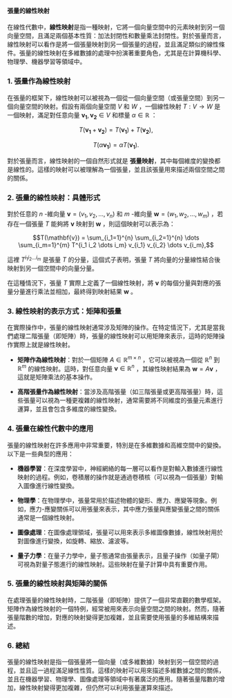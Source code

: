#### 張量的線性映射

在線性代數中，**線性映射**是指一種映射，它將一個向量空間中的元素映射到另一個向量空間，且滿足兩個基本性質：加法封閉性和數量乘法封閉性。對於張量而言，線性映射可以看作是將一個張量映射到另一個張量的過程，並且滿足類似的線性條件。張量的線性映射在多維數據的處理中扮演著重要角色，尤其是在計算機科學、物理學、機器學習等領域中。

### 1. **張量作為線性映射**

在張量的框架下，線性映射可以被視為一個從一個向量空間（或張量空間）到另一個向量空間的映射。假設有兩個向量空間  $`V`$  和  $`W`$ ，一個線性映射  $`T: V \to W`$  是一個映射，滿足對任意向量  $`\mathbf{v_1}, \mathbf{v_2} \in V`$  和標量  $`\alpha \in \mathbb{R}`$ ：

```math
T(\mathbf{v_1} + \mathbf{v_2}) = T(\mathbf{v_1}) + T(\mathbf{v_2}),
```


```math
T(\alpha \mathbf{v_1}) = \alpha T(\mathbf{v_1}).
```


對於張量而言，線性映射的一個自然形式就是 **張量映射**，其中每個維度的變換都是線性的。這樣的映射可以被理解為一個張量，並且該張量用來描述兩個空間之間的關係。

### 2. **張量的線性映射：具體形式**

對於任意的  $`n`$ -維向量  $`\mathbf{v} = (v_1, v_2, \dots, v_n)`$  和  $`m`$ -維向量  $`\mathbf{w} = (w_1, w_2, \dots, w_m)`$ ，若存在一個張量  $`T`$  能夠將  $`\mathbf{v}`$  映射到  $`\mathbf{w}`$ ，則這個映射可以表示為：

```math
T(\mathbf{v}) = \sum_{i_1=1}^{n} \sum_{i_2=1}^{n} \dots \sum_{i_m=1}^{m} T^{i_1 i_2 \dots i_m} v_{i_1} v_{i_2} \dots v_{i_m},
```

這裡  $`T^{i_1 i_2 \dots i_m}`$  是張量  $`T`$  的分量，這個式子表明，張量  $`T`$  將向量的分量線性結合後映射到另一個空間中的向量分量。

在這種情況下，張量  $`T`$  實際上定義了一個線性映射，將  $`\mathbf{v}`$  的每個分量與對應的張量分量進行乘法並相加，最終得到映射結果  $`\mathbf{w}`$ 。

### 3. **線性映射的表示方式：矩陣和張量**

在實際操作中，張量的線性映射通常涉及矩陣的操作。在特定情況下，尤其是當我們處理二階張量（即矩陣）時，張量的線性映射可以用矩陣來表示，這時的矩陣操作實際上就是線性映射。

- **矩陣作為線性映射**：對於一個矩陣  $`A \in \mathbb{R}^{m \times n}`$ ，它可以被視為一個從  $`\mathbb{R}^n`$  到  $`\mathbb{R}^m`$  的線性映射。這時，對任意向量  $`\mathbf{v} \in \mathbb{R}^n`$ ，其線性映射結果為  $`\mathbf{w} = A\mathbf{v}`$ ，這就是矩陣乘法的基本操作。

- **高階張量作為線性映射**：當涉及高階張量（如三階張量或更高階張量）時，這些張量可以視為一種更複雜的線性映射，通常需要將不同維度的張量元素進行運算，並且會包含多維度的線性變換。

### 4. **張量在線性代數中的應用**

張量的線性映射在許多應用中非常重要，特別是在多維數據和高維空間中的變換。以下是一些典型的應用：

- **機器學習**：在深度學習中，神經網絡的每一層可以看作是對輸入數據進行線性映射的過程。例如，卷積層的操作就是通過卷積核（可以視為一個張量）對輸入圖像進行線性變換。
  
- **物理學**：在物理學中，張量常用於描述物體的變形、應力、應變等現象。例如，應力-應變關係可以用張量來表示，其中應力張量與應變張量之間的關係通常是一個線性映射。

- **圖像處理**：在圖像處理領域，張量可以用來表示多維圖像數據，線性映射用於對圖像進行變換，如旋轉、縮放、濾波等。

- **量子力學**：在量子力學中，量子態通常由張量表示，且量子操作（如量子閘）可視為對量子態進行的線性映射。這些映射在量子計算中具有重要作用。

### 5. **張量的線性映射與矩陣的關係**

在處理張量的線性映射時，二階張量（即矩陣）提供了一個非常直觀的數學框架。矩陣作為線性映射的一個特例，經常被用來表示向量空間之間的映射。然而，隨著張量階數的增加，對應的映射變得更加複雜，並且需要使用張量的多維結構來描述。

### 6. **總結**

張量的線性映射是指一個張量將一個向量（或多維數據）映射到另一個空間的過程，並且這一過程滿足線性性質。這樣的映射可以用來描述多維數據之間的關係，並且在機器學習、物理學、圖像處理等領域中有著廣泛的應用。隨著張量階數的增加，線性映射變得更加複雜，但仍然可以利用張量運算來描述。